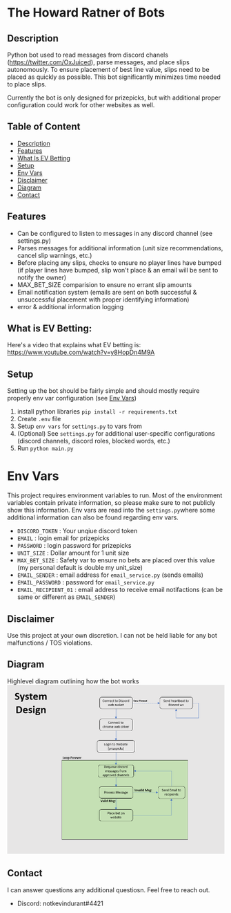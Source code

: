 # The Howard Ratner of Bots

## Description

Python bot used to read messages from discord chanels (https://twitter.com/OxJuiced), parse messages, and place slips autonomously.
To ensure placement of best line value, slips need to be placed as quickly as possible. This bot significantly minimizes time needed to place slips.

Currently the bot is only designed for prizepicks, but with additional proper configuration could work for other websites as well.

## Table of Content

- [Description](#description)
- [Features](#features)
- [What Is EV Betting](#what-is-ev-betting)
- [Setup](#Setup)
- [Env Vars](#env-vars)
- [Disclaimer](#disclaimer)
- [Diagram](#diagram)
- [Contact](#contact)

## Features

- Can be configured to listen to messages in any discord channel (see settings.py)
- Parses messages for additional information (unit size recommendations, cancel slip warnings, etc.)
- Before placing any slips, checks to ensure no player lines have bumped (if player lines have bumped, slip won't place & an email will be sent to notify the owner)
- MAX_BET_SIZE comparision to ensure no errant slip amounts
- Email notification system (emails are sent on both successful & unsuccessful placement with proper identifying information)
- error & additional information logging

## What is EV Betting:

Here's a video that explains what EV betting is: https://www.youtube.com/watch?v=y8HopDn4M9A

## Setup

Setting up the bot should be fairly simple and should mostly require properly env var configuration (see [Env Vars](#env-vars))

1. install python libraries `pip install -r requirements.txt`
2. Create `.env` file
3. Setup `env vars` for `settings.py` to vars from
4. (Optional) See `settings.py` for additional user-specific configurations (discord channels, discord roles, blocked words, etc.)
5. Run `python main.py`

# Env Vars

This project requires environment variables to run.
Most of the environment variables contain private information, so please make sure to not publicly show this information.
Env vars are read into the `settings.py`where some additional information can also be found regarding env vars.

- `DISCORD_TOKEN` : Your unqiue discord token
- `EMAIL` : login email for prizepicks
- `PASSWORD` : login password for prizepicks
- `UNIT_SIZE` : Dollar amount for 1 unit size
- `MAX_BET_SIZE` : Safety var to ensure no bets are placed over this value (my personal default is double my unit_size)
- `EMAIL_SENDER` : email address for `email_service.py` (sends emails)
- `EMAIL_PASSWORD` : password for `email_service.py`
- `EMAIL_RECIPIENT_01` : email address to receive email notifactions (can be same or different as `EMAIL_SENDER`)

## Disclaimer

Use this project at your own discretion.
I can not be held liable for any bot malfunctions / TOS violations.

## Diagram

Highlevel diagram outlining how the bot works
![High level system diagram](system_diagram.png)

## Contact

I can answer questions any additional questiosn.
Feel free to reach out.

- Discord: notkevindurant#4421
